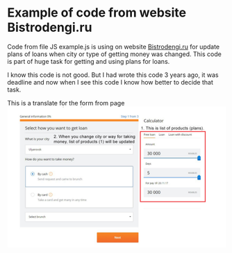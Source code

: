 # Example of code from website Bistrodengi.ru

Code from file JS example.js is using on website [Bistrodengi.ru](https://bistrodengi.ru/form/?city_id=3) for update plans of loans when city or type of getting money was changed. This code is part of huge task for getting and using plans for loans.

I know this code is not good. But I had wrote this code 3 years ago, it was deadline and now when I see this code I know how better to decide that task.

This is a translate for the form from page
![The translate](https://github.com/ReZet/js_example/blob/master/for_what_it_uses.jpg)
